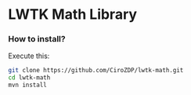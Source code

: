 # LWTK Math Library

### How to install?
Execute this:
```bash
git clone https://github.com/CiroZDP/lwtk-math.git
cd lwtk-math
mvn install
```
